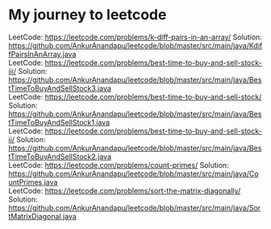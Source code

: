 # My journey to leetcode

LeetCode: https://leetcode.com/problems/k-diff-pairs-in-an-array/ Solution: https://github.com/AnkurAnandapu/leetcode/blob/master/src/main/java/KdiffPairsInAnArray.java <br/>
LeetCode: https://leetcode.com/problems/best-time-to-buy-and-sell-stock-iii/ Solution: https://github.com/AnkurAnandapu/leetcode/blob/master/src/main/java/BestTimeToBuyAndSellStock3.java <br/>
LeetCode: https://leetcode.com/problems/best-time-to-buy-and-sell-stock/ Solution: https://github.com/AnkurAnandapu/leetcode/blob/master/src/main/java/BestTimeToBuyAndSellStock1.java <br/>
LeetCode: https://leetcode.com/problems/best-time-to-buy-and-sell-stock-ii/ Solution: https://github.com/AnkurAnandapu/leetcode/blob/master/src/main/java/BestTimeToBuyAndSellStock2.java <br/>
LeetCode: https://leetcode.com/problems/count-primes/ Solution: https://github.com/AnkurAnandapu/leetcode/blob/master/src/main/java/CountPrimes.java <br/>
LeetCode: https://leetcode.com/problems/sort-the-matrix-diagonally/ Solution: https://github.com/AnkurAnandapu/leetcode/blob/master/src/main/java/SortMatrixDiagonal.java <br/>